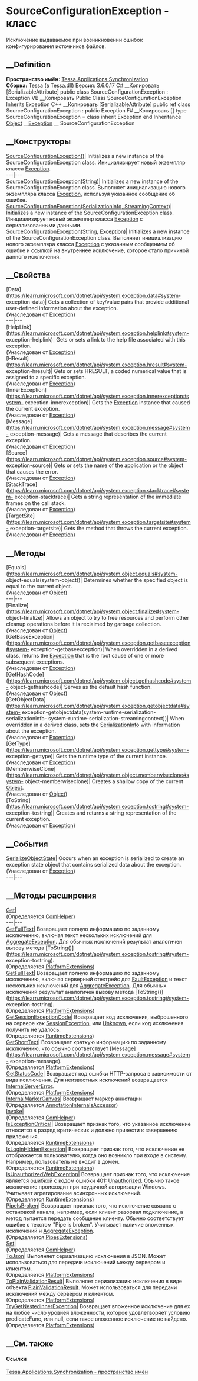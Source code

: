# SourceConfigurationException - класс
Исключение выдаваемое при возникновении ошибок конфигурирования источников
файлов.
## __Definition
 **Пространство имён:**
[Tessa.Applications.Synchronization](N_Tessa_Applications_Synchronization.htm)  
 **Сборка:** Tessa (в Tessa.dll) Версия: 3.6.0.17
C# __Копировать
    [SerializableAttribute]
    public class SourceConfigurationException : Exception
VB __Копировать
    <SerializableAttribute>
    Public Class SourceConfigurationException
    	Inherits Exception
C++ __Копировать
    [SerializableAttribute]
    public ref class SourceConfigurationException : public Exception
F# __Копировать
     [<SerializableAttribute>]
    type SourceConfigurationException = 
        class
            inherit Exception
        end
Inheritance
    [Object](https://learn.microsoft.com/dotnet/api/system.object) __[Exception](https://learn.microsoft.com/dotnet/api/system.exception) __ SourceConfigurationException
##  __Конструкторы
[SourceConfigurationException()](M_Tessa_Applications_Synchronization_SourceConfigurationException__ctor.htm)|
Initializes a new instance of the SourceConfigurationException class.
Инициализирует новый экземпляр класса
[Exception](https://learn.microsoft.com/dotnet/api/system.exception).  
---|---  
[SourceConfigurationException(String)](M_Tessa_Applications_Synchronization_SourceConfigurationException__ctor_2.htm)|
Initializes a new instance of the SourceConfigurationException class.
Выполняет инициализацию нового экземпляра класса
[Exception](https://learn.microsoft.com/dotnet/api/system.exception),
используя указанное сообщение об ошибке.  
[SourceConfigurationException(SerializationInfo,
StreamingContext)](M_Tessa_Applications_Synchronization_SourceConfigurationException__ctor_1.htm)|
Initializes a new instance of the SourceConfigurationException class.
Инициализирует новый экземпляр класса
[Exception](https://learn.microsoft.com/dotnet/api/system.exception) с
сериализованными данными.  
[SourceConfigurationException(String,
Exception)](M_Tessa_Applications_Synchronization_SourceConfigurationException__ctor_3.htm)|
Initializes a new instance of the SourceConfigurationException class.
Выполняет инициализацию нового экземпляра класса
[Exception](https://learn.microsoft.com/dotnet/api/system.exception) с
указанным сообщением об ошибке и ссылкой на внутреннее исключение, которое
стало причиной данного исключения.  
## __Свойства
[Data](https://learn.microsoft.com/dotnet/api/system.exception.data#system-
exception-data)| Gets a collection of key/value pairs that provide additional
user-defined information about the exception.  
(Унаследован от
[Exception](https://learn.microsoft.com/dotnet/api/system.exception))  
---|---  
[HelpLink](https://learn.microsoft.com/dotnet/api/system.exception.helplink#system-
exception-helplink)| Gets or sets a link to the help file associated with this
exception.  
(Унаследован от
[Exception](https://learn.microsoft.com/dotnet/api/system.exception))  
[HResult](https://learn.microsoft.com/dotnet/api/system.exception.hresult#system-
exception-hresult)| Gets or sets HRESULT, a coded numerical value that is
assigned to a specific exception.  
(Унаследован от
[Exception](https://learn.microsoft.com/dotnet/api/system.exception))  
[InnerException](https://learn.microsoft.com/dotnet/api/system.exception.innerexception#system-
exception-innerexception)| Gets the
[Exception](https://learn.microsoft.com/dotnet/api/system.exception) instance
that caused the current exception.  
(Унаследован от
[Exception](https://learn.microsoft.com/dotnet/api/system.exception))  
[Message](https://learn.microsoft.com/dotnet/api/system.exception.message#system-
exception-message)| Gets a message that describes the current exception.  
(Унаследован от
[Exception](https://learn.microsoft.com/dotnet/api/system.exception))  
[Source](https://learn.microsoft.com/dotnet/api/system.exception.source#system-
exception-source)| Gets or sets the name of the application or the object that
causes the error.  
(Унаследован от
[Exception](https://learn.microsoft.com/dotnet/api/system.exception))  
[StackTrace](https://learn.microsoft.com/dotnet/api/system.exception.stacktrace#system-
exception-stacktrace)| Gets a string representation of the immediate frames on
the call stack.  
(Унаследован от
[Exception](https://learn.microsoft.com/dotnet/api/system.exception))  
[TargetSite](https://learn.microsoft.com/dotnet/api/system.exception.targetsite#system-
exception-targetsite)| Gets the method that throws the current exception.  
(Унаследован от
[Exception](https://learn.microsoft.com/dotnet/api/system.exception))  
##  __Методы
[Equals](https://learn.microsoft.com/dotnet/api/system.object.equals#system-
object-equals\(system-object\))| Determines whether the specified object is
equal to the current object.  
(Унаследован от
[Object](https://learn.microsoft.com/dotnet/api/system.object))  
---|---  
[Finalize](https://learn.microsoft.com/dotnet/api/system.object.finalize#system-
object-finalize)| Allows an object to try to free resources and perform other
cleanup operations before it is reclaimed by garbage collection.  
(Унаследован от
[Object](https://learn.microsoft.com/dotnet/api/system.object))  
[GetBaseException](https://learn.microsoft.com/dotnet/api/system.exception.getbaseexception#system-
exception-getbaseexception)| When overridden in a derived class, returns the
[Exception](https://learn.microsoft.com/dotnet/api/system.exception) that is
the root cause of one or more subsequent exceptions.  
(Унаследован от
[Exception](https://learn.microsoft.com/dotnet/api/system.exception))  
[GetHashCode](https://learn.microsoft.com/dotnet/api/system.object.gethashcode#system-
object-gethashcode)| Serves as the default hash function.  
(Унаследован от
[Object](https://learn.microsoft.com/dotnet/api/system.object))  
[GetObjectData](https://learn.microsoft.com/dotnet/api/system.exception.getobjectdata#system-
exception-getobjectdata\(system-runtime-serialization-serializationinfo-
system-runtime-serialization-streamingcontext\))| When overridden in a derived
class, sets the
[SerializationInfo](https://learn.microsoft.com/dotnet/api/system.runtime.serialization.serializationinfo)
with information about the exception.  
(Унаследован от
[Exception](https://learn.microsoft.com/dotnet/api/system.exception))  
[GetType](https://learn.microsoft.com/dotnet/api/system.exception.gettype#system-
exception-gettype)| Gets the runtime type of the current instance.  
(Унаследован от
[Exception](https://learn.microsoft.com/dotnet/api/system.exception))  
[MemberwiseClone](https://learn.microsoft.com/dotnet/api/system.object.memberwiseclone#system-
object-memberwiseclone)| Creates a shallow copy of the current
[Object](https://learn.microsoft.com/dotnet/api/system.object).  
(Унаследован от
[Object](https://learn.microsoft.com/dotnet/api/system.object))  
[ToString](https://learn.microsoft.com/dotnet/api/system.exception.tostring#system-
exception-tostring)| Creates and returns a string representation of the
current exception.  
(Унаследован от
[Exception](https://learn.microsoft.com/dotnet/api/system.exception))  
##  __События
[SerializeObjectState](https://learn.microsoft.com/dotnet/api/system.exception.serializeobjectstate)|
Occurs when an exception is serialized to create an exception state object
that contains serialized data about the exception.  
(Унаследован от
[Exception](https://learn.microsoft.com/dotnet/api/system.exception))  
---|---  
##  __Методы расширения
[Get](M_Tessa_Extensions_Default_Client_EDS_ComHelper_Get.htm)|  
(Определяется
[ComHelper](T_Tessa_Extensions_Default_Client_EDS_ComHelper.htm))  
---|---  
[GetFullText](M_Chronos_Platform_PlatformExtensions_GetFullText.htm)|
Возвращает полную информацию по заданному исключению, включая текст нескольких
исключений для
[AggregateException](https://learn.microsoft.com/dotnet/api/system.aggregateexception).
Для обычных исключений результат аналогичен вызову метода
[ToString()](https://learn.microsoft.com/dotnet/api/system.exception.tostring#system-
exception-tostring).  
(Определяется [PlatformExtensions](T_Chronos_Platform_PlatformExtensions.htm))  
[GetFullText](M_Tessa_Platform_PlatformExtensions_GetFullText.htm)|
Возвращает полную информацию по заданному исключению, включая серверный
стектрейс для
[FaultException](https://learn.microsoft.com/dotnet/api/system.servicemodel.faultexception)
и текст нескольких исключений для
[AggregateException](https://learn.microsoft.com/dotnet/api/system.aggregateexception).
Для обычных исключений результат аналогичен вызову метода
[ToString()](https://learn.microsoft.com/dotnet/api/system.exception.tostring#system-
exception-tostring).  
(Определяется [PlatformExtensions](T_Tessa_Platform_PlatformExtensions.htm))  
[GetSessionExceptionCode](M_Tessa_Platform_Runtime_RuntimeExtensions_GetSessionExceptionCode.htm)|
Возвращает код исключения, выброшенного на сервере как
[SessionException](T_Tessa_Platform_Runtime_SessionException.htm), или
[Unknown](T_Tessa_Platform_Runtime_SessionExceptionCode.htm), если код
исключения получить не удалось.  
(Определяется
[RuntimeExtensions](T_Tessa_Platform_Runtime_RuntimeExtensions.htm))  
[GetShortText](M_Tessa_Platform_PlatformExtensions_GetShortText.htm)|
Возвращает краткую информацию по заданному исключению, что обычно
соответствует
[Message](https://learn.microsoft.com/dotnet/api/system.exception.message#system-
exception-message).  
(Определяется [PlatformExtensions](T_Tessa_Platform_PlatformExtensions.htm))  
[GetStatusCode](M_Tessa_Platform_PlatformExtensions_GetStatusCode.htm)|
Возвращает код ошибки HTTP-запроса в зависимости от вида исключения. Для
неизвестных исключений возвращается
[InternalServerError](https://learn.microsoft.com/dotnet/api/system.net.httpstatuscode).  
(Определяется [PlatformExtensions](T_Tessa_Platform_PlatformExtensions.htm))  
[InternalMarkerCanvas](M_Tessa_UI_Views_Charting_Annotations_AnnotationInternalsAccessor_InternalMarkerCanvas.htm)|
Возвращает маркер аннотации  
(Определяется
[AnnotationInternalsAccessor](T_Tessa_UI_Views_Charting_Annotations_AnnotationInternalsAccessor.htm))  
[Invoke](M_Tessa_Extensions_Default_Client_EDS_ComHelper_Invoke.htm)|  
(Определяется
[ComHelper](T_Tessa_Extensions_Default_Client_EDS_ComHelper.htm))  
[IsExceptionCritical](M_Tessa_Platform_Runtime_RuntimeExtensions_IsExceptionCritical.htm)|
Возвращает признак того, что указанное исключение относится в разряд
критических и должно привести к завершению приложения.  
(Определяется
[RuntimeExtensions](T_Tessa_Platform_Runtime_RuntimeExtensions.htm))  
[IsLoginHiddenException](M_Tessa_Platform_Runtime_RuntimeExtensions_IsLoginHiddenException.htm)|
Возвращает признак того, что исключение не отображается пользователю, когда
оно возникло при входе в систему. Например, пользователь не входит в домен.  
(Определяется
[RuntimeExtensions](T_Tessa_Platform_Runtime_RuntimeExtensions.htm))  
[IsUnauthorizedWebException](M_Tessa_Platform_Runtime_RuntimeExtensions_IsUnauthorizedWebException.htm)|
Возвращает признак того, что исключение является ошибкой с кодом ошибки 401:
[Unauthorized](https://learn.microsoft.com/dotnet/api/system.net.httpstatuscode).
Обычно такое исключение происходит при неудачной авторизации Windows.
Учитывает агрегирование асинхронных исключений.  
(Определяется
[RuntimeExtensions](T_Tessa_Platform_Runtime_RuntimeExtensions.htm))  
[PipeIsBroken](M_Tessa_Platform_Pipes_PipesExtensions_PipeIsBroken.htm)|
Возвращает признак того, что исключение связано с остановкой канала, например,
если клиент разорвал подключение, а метод пытается передать сообщение клиенту.
Обычно соответствует ошибке с текстом "Pipe is broken". Учитывает наличие
вложенных исключений и
[AggregateException](https://learn.microsoft.com/dotnet/api/system.aggregateexception).  
(Определяется [PipesExtensions](T_Tessa_Platform_Pipes_PipesExtensions.htm))  
[Set](M_Tessa_Extensions_Default_Client_EDS_ComHelper_Set.htm)|  
(Определяется
[ComHelper](T_Tessa_Extensions_Default_Client_EDS_ComHelper.htm))  
[ToJson](M_Tessa_Platform_PlatformExtensions_ToJson.htm)|  Выполняет
сериализацию исключения в JSON. Может использоваться для передачи исключений
между сервером и клиентом.  
(Определяется [PlatformExtensions](T_Tessa_Platform_PlatformExtensions.htm))  
[ToPlainValidationResult](M_Tessa_Platform_PlatformExtensions_ToPlainValidationResult.htm)|
Выполняет сериализацию исключения в виде объекта
[PlainValidationResult](T_Tessa_Platform_Validation_PlainValidationResult.htm).
Может использоваться для передачи исключений между сервером и клиентом.  
(Определяется [PlatformExtensions](T_Tessa_Platform_PlatformExtensions.htm))  
[TryGetNestedInnerException](M_Tessa_Platform_PlatformExtensions_TryGetNestedInnerException.htm)|
Возвращает вложенное исключение для ex на любое число уровней вложенности,
которое удовлетворяет условию predicateFunc, или null, если такое вложенное
исключение не найдено.  
(Определяется [PlatformExtensions](T_Tessa_Platform_PlatformExtensions.htm))  
##  __См. также
#### Ссылки
[Tessa.Applications.Synchronization - пространство
имён](N_Tessa_Applications_Synchronization.htm)
